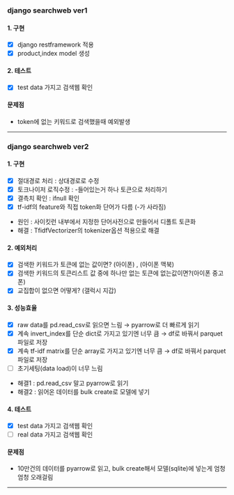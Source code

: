### django searchweb ver1 

#### 1. 구현
- [x] django restframework 적용
- [x] product,index model 생성

#### 2. 테스트 
- [x] test data 가지고 검색웹 확인

#### 문제점 
- token에 없는 키워드로 검색했을때 예외발생

--- 

### django searchweb ver2 

#### 1. 구현
- [x]  절대경로 처리 : 상대경로로 수정
- [x]  토크나이저 로직수정 : -들어있는거 하나 토큰으로 처리하기
- [x]  결측치 확인 : ifnull 확인
- [x]  tf-idf의 feature와 직접 token화 단어가 다름 (-가 사라짐) 
- 원인 : 사이킷런 내부에서 지정한 단어사전으로 만들어서 디폴트 토큰화
- 해결 : TfidfVectorizer의 tokenizer옵션 적용으로 해결

#### 2. 예외처리 
- [x]  검색한 키워드가 토큰에 없는 값이면? (아이폰) , (아이폰 맥북)
- [x]  검색한 키워드의 토큰리스트 값 중에 하나만 없는 토큰에 없는값이면?(아이폰 중고폰)
- [x]  교집합이 없으면 어떻게? (갤럭시 지갑)

#### 3. 성능효율
- [x]  raw data를 pd.read_csv로 읽으면 느림  → pyarrow로 더 빠르게 읽기
- [x]  계속 invert_index를 단순 dict로 가지고 있기엔 너무 큼  → df로 바꿔서 parquet파일로 저장
- [x]  계속 tf-idf matrix를 단순 array로 가지고 있기엔 너무 큼 → df로 바꿔서 parquet파일로 저장
- [ ]  초기세팅(data load)이 너무 느림 
- 해결1 : pd.read_csv 말고 pyarrow로 읽기
- 해결2 : 읽어온 데이터를 bulk create로 모델에 넣기 

#### 4. 테스트
- [x] test data 가지고 검색웹 확인
- [ ] real data 가지고 검색웹 확인 

#### 문제점 
- 10만건의 데이터를 pyarrow로 읽고, bulk create해서 모델(sqlite)에 넣는게 엄청엄청 오래걸림

--- 
